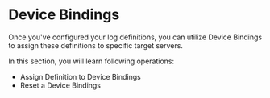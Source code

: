 # Device Bindings

Once you've configured your log definitions, you can utilize Device Bindings to assign these definitions to specific target servers.

In this section, you will learn following operations:

* Assign Definition to Device Bindings
* Reset a Device Bindings
